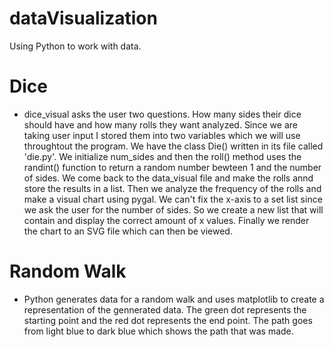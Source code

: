 # dataVisualization
Using Python to work with data.

# Dice
- dice_visual asks the user two questions. How many sides their dice should have and how many rolls they want analyzed. Since we are 
  taking user input I stored them into two variables which we will use throughtout the program. We have the class Die() written in its
  file called 'die.py'. We initialize num_sides and then the roll() method uses the randint() function to return a random number bewteen 
  1 and the number of sides. We come back to the data_visual file and make the rolls annd store the results in a list. Then we analyze 
  the frequency of the rolls and make a visual chart using pygal. We can't fix the x-axis to a set list since we ask the user for the
  number of sides. So we create a new list that will contain and display the correct amount of x values. Finally we render the chart to 
  an SVG file which can then be viewed.
  
# Random Walk
- Python generates data for a random walk and uses matplotlib to create a representation of the gennerated data. The green dot represents 
  the starting point and the red dot represents the end point. The path goes from light blue to dark blue which shows the path that was 
  made.
  
  
